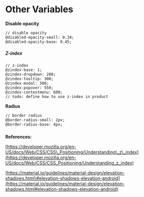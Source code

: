 # Other Variables

**Disable opacity**

```less
// disable opacity
@disabled-opacity-small: 0.34;
@disabled-opacity-base: 0.45;
```

##### Z-index

```less
// z-index
@zindex-base: 1;
@zindex-dropdown: 200;
@zindex-tooltip: 300;
@zindex-modal: 500;
@zindex-popover: 550;
@zindex-contextmenu: 600;
// todo: define how to use z-index in product
```

**Radius**

```less
// border radius
@border-radius-small: 2px;
@border-radius-base: 4px;
```

##### 

**References:**

[https://developer.mozilla.org/en-US/docs/Web/CSS/CSS\_Positioning/Understanding\_z\_index](https://developer.mozilla.org/en-US/docs/Web/CSS/CSS_Positioning/Understanding_z_index)

[https://material.io/guidelines/material-design/elevation-shadows.html\#elevation-shadows-elevation-android](https://material.io/guidelines/material-design/elevation-shadows.html#elevation-shadows-elevation-android)

